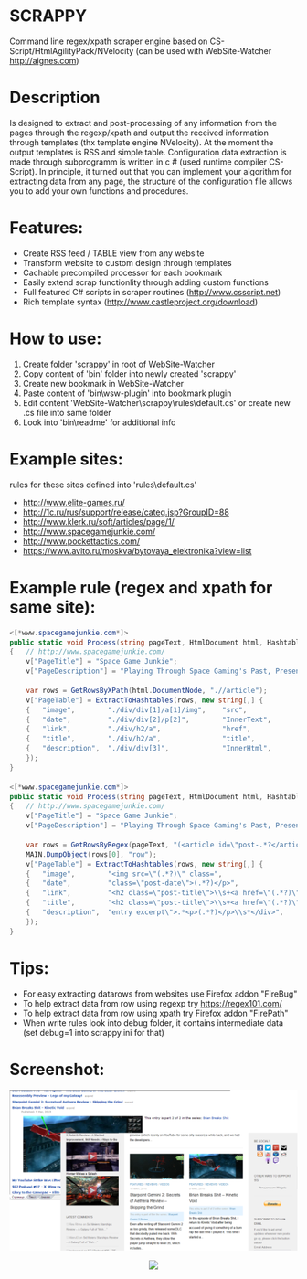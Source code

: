 # SCRAPPY
Command line regex/xpath scraper engine based on CS-Script/HtmlAgilityPack/NVelocity (can be used with WebSite-Watcher http://aignes.com)

# Description
Is designed to extract and post-processing of any information from the pages through the regexp/xpath and output the  received information through templates (thx template engine NVelocity). At the moment the output templates is RSS and simple table. Configuration data extraction is made through subprogramm is written in c # (used runtime compiler CS-Script). In principle, it turned out that you can implement your algorithm for extracting data from any page, the structure of the configuration file allows you to add your own functions and procedures.

# Features:
  * Create RSS feed / TABLE view from any website
  * Transform website to custom design through templates
  * Cachable precompiled processor for each bookmark
  * Easily extend scrap functionlity through adding custom functions
  * Full featured C# scripts in scraper routines (http://www.csscript.net)
  * Rich template syntax (http://www.castleproject.org/download)

# How to use:
  1. Create folder 'scrappy' in root of WebSite-Watcher
  2. Copy content of 'bin' folder into newly created 'scrappy'
  3. Create new bookmark in WebSite-Watcher
  4. Paste content of 'bin\wsw-plugin' into bookmark plugin
  5. Edit content 'WebSite-Watcher\scrappy\rules\default.cs' or create new .cs file into same folder
  6. Look into 'bin\readme' for additional info

# Example sites:
rules for these sites defined into 'rules\default.cs'
  * http://www.elite-games.ru/
  * http://1c.ru/rus/support/release/categ.jsp?GroupID=88
  * http://www.klerk.ru/soft/articles/page/1/
  * http://www.spacegamejunkie.com/
  * http://www.pockettactics.com/
  * https://www.avito.ru/moskva/bytovaya_elektronika?view=list

# Example rule (regex and xpath for same site):
```csharp
<[*www.spacegamejunkie.com*]>
public static void Process(string pageText, HtmlDocument html, Hashtable v)
{   // http://www.spacegamejunkie.com/
	v["PageTitle"] = "Space Game Junkie";
	v["PageDescription"] = "Playing Through Space Gaming's Past, Present and Future";

	var rows = GetRowsByXPath(html.DocumentNode, ".//article");
	v["PageTable"] = ExtractToHashtables(rows, new string[,] {
	{	"image",		"./div/div[1]/a[1]/img",	"src",				"$1"},
	{	"date", 		"./div/div[2]/p[2]",		"InnerText",		"$1"},
	{	"link",			"./div/h2/a",				"href",				"$1"},
	{	"title",		"./div/h2/a",				"title",			"$1"},
	{	"description",	"./div/div[3]",				"InnerHtml",		"$1"},
	});
}

<[*www.spacegamejunkie.com*]>
public static void Process(string pageText, HtmlDocument html, Hashtable v)
{   // http://www.spacegamejunkie.com/
	v["PageTitle"] = "Space Game Junkie";
	v["PageDescription"] = "Playing Through Space Gaming's Past, Present and Future";

	var rows = GetRowsByRegex(pageText, "(<article id=\"post-.*?</article>)", "$1");
	MAIN.DumpObject(rows[0], "row");	
	v["PageTable"] = ExtractToHashtables(rows, new string[,] {
	{	"image",		"<img src=\"(.*?)\" class=", 											"$1"},
	{	"date", 		"class=\"post-date\">(.*?)</p>", 										"$1"},
	{	"link",			"<h2 class=\"post-title\">\\s+<a href=\"(.*?)\" .*?title=\"(.*?)\"",	"$1"},
	{	"title",		"<h2 class=\"post-title\">\\s+<a href=\"(.*?)\" .*?title=\"(.*?)\"",	"$2"},
	{	"description",	"entry excerpt\">.*<p>(.*?)</p>\\s*</div>", 							"$1"},
	});
}
```

# Tips:
  * For easy extracting datarows from websites use Firefox addon "FireBug"
  * To help extract data from row using regexp try https://regex101.com/
  * To help extract data from row using xpath try Firefox addon "FirePath"
  * When write rules look into debug folder, it contains intermediate data (set debug=1 into scrappy.ini for that)

# Screenshot:
![Alt text](/result.png?raw=true "Feel the difference")

<p align="center"> <img src="https://komarev.com/ghpvc/?username=deltaone-SCRAPPY&label=Repository%20views&color=ce9927&style=flat" /> </p>
